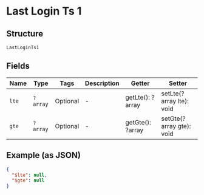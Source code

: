 
# Last Login Ts 1

## Structure

`LastLoginTs1`

## Fields

| Name | Type | Tags | Description | Getter | Setter |
|  --- | --- | --- | --- | --- | --- |
| `lte` | `?array` | Optional | - | getLte(): ?array | setLte(?array lte): void |
| `gte` | `?array` | Optional | - | getGte(): ?array | setGte(?array gte): void |

## Example (as JSON)

```json
{
  "$lte": null,
  "$gte": null
}
```

